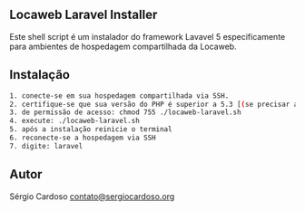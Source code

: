 ## Locaweb Laravel Installer

Este shell script é um instalador do framework Lavavel 5 especificamente para ambientes de hospedagem compartilhada da Locaweb.

## Instalação
```sh
1. conecte-se em sua hospedagem compartilhada via SSH.
2. certifique-se que sua versão do PHP é superior a 5.3 [(se precisar atualizar veja esse link)](http://wiki.locaweb.com.br/pt-br/Como_alterar_a_vers%C3%A3o_do_PHP)
3. de permissão de acesso: chmod 755 ./locaweb-laravel.sh
4. execute: ./locaweb-laravel.sh
5. após a instalação reinicie o terminal
6. reconecte-se a hospedagem via SSH
7. digite: laravel
```

## Autor
Sérgio Cardoso <contato@sergiocardoso.org>

